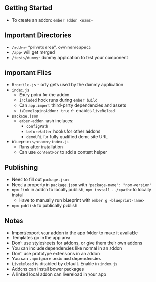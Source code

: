 ## Getting Started

* To create an addon: `ember addon <name>`

## Important Directories

* `/addon`- “private area”, own namespace
* `/app`- will get merged
* `/tests/dummy`- dummy application to test your component

## Important Files

* `Brocfile.js` - only gets used by the dummy application
* `index.js`
    * Entry point for the addon
    * `included` hook runs during `ember build`
    * Can `app.import` third-party dependencies and assets
    * `isDevelopingAddon: true` ← enables `liveReload`
* `package.json`
    * `ember-addon` hash includes:
        * `configPath`
        * `before`/`after` hooks for other addons
        * `demoURL` for fully qualified demo site URL
* `blueprints/<name>/index.js`
    * Runs after installation
    * Can use `contentFor` to add a content helper

## Publishing

* Need to fill out `package.json`
* Need a property in `package.json` with `"package-name": "npm-version"`
* `npm link` in addon to locally publish, `npm install ../<path>` to locally install
    * Have to manually run blueprint with `ember g <blueprint-name>`
* `npm publish` to publically publish

## Notes

* Import/export your addon in the app folder to make it available
* Templates go in the app area
* Don’t use stylesheets for addons, or give them their own addons
* You can include dependencies like normal in an addon
* Don’t use prototype extensions in an addon
* You can `.npmignore` tests and dependencies
* `LiveReload` is disabled by default. Enable in `index.js`
* Addons can install bower packages
* A linked local addon can livereload in your app
